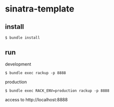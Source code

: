 # sinatra-template

## install

```
$ bundle install
```

## run

development

```
$ bundle exec rackup -p 8888
```

production

```
$ bundle exec RACK_ENV=production rackup -p 8888
```

access to http://localhost:8888
